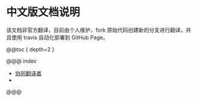 # 中文版文档说明

该文档非官方翻译，目前由个人维护，fork 原始代码创建新的分支进行翻译，并且使用 travis 自动化部署到 GitHub Page。

@@toc { depth=2 }

@@@ index

 * [协同翻译者](contribution.md)
 * 
@@@
